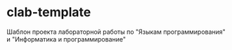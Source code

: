 # clab-template
Шаблон проекта лабораторной работы по "Языкам программирования" и "Информатика и программирование"
